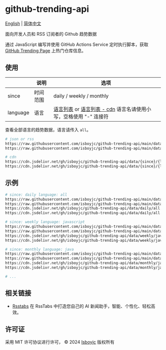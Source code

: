 # github-trending-api

[English](README.md) | [简体中文](README_zh-CN.md)

面向开发人员和 RSS 订阅者的 Github 趋势数据

通过 JavaScript 编写并使用 GitHub Actions Service 定时执行脚本，获取 [GitHub Trending Page](https://github.com/trending) 上热门仓库信息。

## 使用

|   | 说明 | 选项 |
| - | - | - |
| since | 时间范围 | daily / weekly / monthly |
| language | 语言 | [语言列表](https://raw.githubusercontent.com/isboyjc/github-trending-api/main/data/languages.json) or [语言列表 - cdn](https://cdn.jsdelivr.net/gh/isboyjc/github-trending-api/data/languages.json) 语言名请使用小写，空格使用 "-" 连接符 |

查看全部语言的趋势数据，语言请传入 `all`。


```bash
# json or rss
https://raw.githubusercontent.com/isboyjc/github-trending-api/main/data/{since}/{language}.json
https://raw.githubusercontent.com/isboyjc/github-trending-api/main/data/{since}/{language}.xml

# cdn
https://cdn.jsdelivr.net/gh/isboyjc/github-trending-api/data/{since}/{language}.json
https://cdn.jsdelivr.net/gh/isboyjc/github-trending-api/data/{since}/{language}.xml
```

## 示例

```bash
# since: daily language: all
https://raw.githubusercontent.com/isboyjc/github-trending-api/main/data/daily/all.json
https://raw.githubusercontent.com/isboyjc/github-trending-api/main/data/daily/all.xml
https://cdn.jsdelivr.net/gh/isboyjc/github-trending-api/data/daily/all.xml
https://cdn.jsdelivr.net/gh/isboyjc/github-trending-api/data/daily/all.xml

# since: weekly language: javascript
https://raw.githubusercontent.com/isboyjc/github-trending-api/main/data/weekly/javascript.json
https://raw.githubusercontent.com/isboyjc/github-trending-api/main/data/weekly/javascript.xml
https://cdn.jsdelivr.net/gh/isboyjc/github-trending-api/data/weekly/javascript.xml
https://cdn.jsdelivr.net/gh/isboyjc/github-trending-api/data/weekly/javascript.xml

# since: monthly language: java
https://raw.githubusercontent.com/isboyjc/github-trending-api/main/data/monthly/java.json
https://raw.githubusercontent.com/isboyjc/github-trending-api/main/data/monthly/java.xml
https://cdn.jsdelivr.net/gh/isboyjc/github-trending-api/data/monthly/java.xml
https://cdn.jsdelivr.net/gh/isboyjc/github-trending-api/data/monthly/java.xml

# ...
```


## 相关链接

- [Rsstabs](rsstabs.com) 在 RssTabs 中打造您自己的 AI 新闻助手，智能、个性化、轻松高效。


## 许可证

采用 MIT 许可协议进行许可， © 2024 [Isboyjc](https://github.com) 版权所有